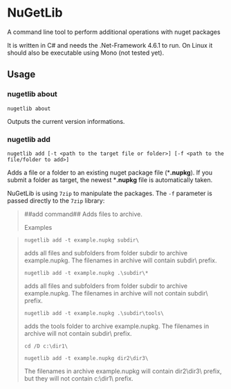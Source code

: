 # NuGetLib

A command line tool to perform additional operations with nuget packages

It is written in C# and needs the .Net-Framework 4.6.1 to run.
On Linux it should also be executable using Mono (not tested yet).

## Usage

### nugetlib about

```shell
nugetlib about
```

Outputs the current version informations.


### nugetlib add

```shell
nugetlib add [-t <path to the target file or folder>] [-f <path to the file/folder to add>]
```

Adds a file or a folder to an existing nuget package file (***.nupkg**). If you submit a folder as target, the newest ***.nupkg** file is automatically taken.

NuGetLib is using `7zip` to manipulate the packages. The `-f` parameter is passed directly to the `7zip` library: 

> ##add command##
> Adds files to archive.
> 
> Examples

> `nugetlib add -t example.nupkg subdir\`
> 
> adds all files and subfolders from folder subdir to archive example.nupkg. The filenames in archive will contain subdir\ prefix.
> 
> `nugetlib add -t example.nupkg .\subdir\*`
> 
> adds all files and subfolders from folder subdir to archive example.nupkg. The filenames in archive will not contain subdir\ prefix.
>
> `nugetlib add -t example.nupkg .\subdir\tools\`
> 
> adds the tools folder to archive example.nupkg. The filenames in archive will not contain subdir\ prefix.
> 
> 
> `cd /D c:\dir1\`
>
> `nugetlib add -t example.nupkg dir2\dir3\`
> 
> The filenames in archive example.nupkg will contain dir2\dir3\ prefix, but they will not contain c:\dir1\ prefix.